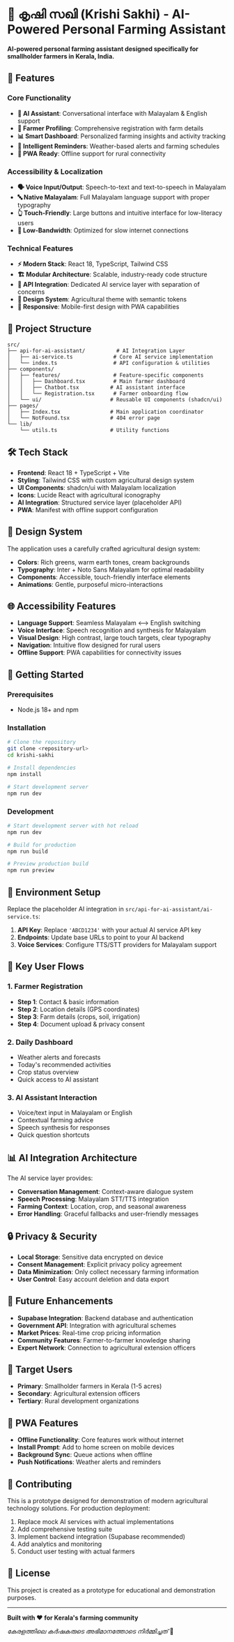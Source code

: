 # 🌾 കൃഷി സഖി (Krishi Sakhi) - AI-Powered Personal Farming Assistant

**AI-powered personal farming assistant designed specifically for smallholder farmers in Kerala, India.**

## 🚀 Features

### Core Functionality
- **🤖 AI Assistant**: Conversational interface with Malayalam & English support
- **👤 Farmer Profiling**: Comprehensive registration with farm details
- **📊 Smart Dashboard**: Personalized farming insights and activity tracking
- **🔔 Intelligent Reminders**: Weather-based alerts and farming schedules
- **📱 PWA Ready**: Offline support for rural connectivity

### Accessibility & Localization
- **🗣️ Voice Input/Output**: Speech-to-text and text-to-speech in Malayalam
- **🔤 Native Malayalam**: Full Malayalam language support with proper typography
- **👆 Touch-Friendly**: Large buttons and intuitive interface for low-literacy users
- **📶 Low-Bandwidth**: Optimized for slow internet connections

### Technical Features
- **⚡ Modern Stack**: React 18, TypeScript, Tailwind CSS
- **🏗️ Modular Architecture**: Scalable, industry-ready code structure
- **🔌 API Integration**: Dedicated AI service layer with separation of concerns
- **🎨 Design System**: Agricultural theme with semantic tokens
- **📱 Responsive**: Mobile-first design with PWA capabilities

## 📁 Project Structure

```
src/
├── api-for-ai-assistant/          # AI Integration Layer
│   ├── ai-service.ts             # Core AI service implementation
│   └── index.ts                  # API configuration & utilities
├── components/
│   ├── features/                 # Feature-specific components
│   │   ├── Dashboard.tsx         # Main farmer dashboard
│   │   ├── Chatbot.tsx          # AI assistant interface
│   │   └── Registration.tsx      # Farmer onboarding flow
│   └── ui/                      # Reusable UI components (shadcn/ui)
├── pages/
│   ├── Index.tsx                # Main application coordinator
│   └── NotFound.tsx             # 404 error page
└── lib/
    └── utils.ts                 # Utility functions
```

## 🛠️ Tech Stack

- **Frontend**: React 18 + TypeScript + Vite
- **Styling**: Tailwind CSS with custom agricultural design system
- **UI Components**: shadcn/ui with Malayalam localization
- **Icons**: Lucide React with agricultural iconography
- **AI Integration**: Structured service layer (placeholder API)
- **PWA**: Manifest with offline support configuration

## 🎨 Design System

The application uses a carefully crafted agricultural design system:

- **Colors**: Rich greens, warm earth tones, cream backgrounds
- **Typography**: Inter + Noto Sans Malayalam for optimal readability
- **Components**: Accessible, touch-friendly interface elements
- **Animations**: Gentle, purposeful micro-interactions

## 🌐 Accessibility Features

- **Language Support**: Seamless Malayalam ⟷ English switching
- **Voice Interface**: Speech recognition and synthesis for Malayalam
- **Visual Design**: High contrast, large touch targets, clear typography
- **Navigation**: Intuitive flow designed for rural users
- **Offline Support**: PWA capabilities for connectivity issues

## 🚀 Getting Started

### Prerequisites
- Node.js 18+ and npm

### Installation
```bash
# Clone the repository
git clone <repository-url>
cd krishi-sakhi

# Install dependencies
npm install

# Start development server
npm run dev
```

### Development
```bash
# Start development server with hot reload
npm run dev

# Build for production
npm run build

# Preview production build
npm run preview
```

## 🔑 Environment Setup

Replace the placeholder AI integration in `src/api-for-ai-assistant/ai-service.ts`:

1. **API Key**: Replace `'ABCD1234'` with your actual AI service API key
2. **Endpoints**: Update base URLs to point to your AI backend
3. **Voice Services**: Configure TTS/STT providers for Malayalam support

## 🎯 Key User Flows

### 1. Farmer Registration
- **Step 1**: Contact & basic information
- **Step 2**: Location details (GPS coordinates)
- **Step 3**: Farm details (crops, soil, irrigation)
- **Step 4**: Document upload & privacy consent

### 2. Daily Dashboard
- Weather alerts and forecasts
- Today's recommended activities
- Crop status overview
- Quick access to AI assistant

### 3. AI Assistant Interaction
- Voice/text input in Malayalam or English
- Contextual farming advice
- Speech synthesis for responses
- Quick question shortcuts

## 📊 AI Integration Architecture

The AI service layer provides:

- **Conversation Management**: Context-aware dialogue system
- **Speech Processing**: Malayalam STT/TTS integration
- **Farming Context**: Location, crop, and seasonal awareness
- **Error Handling**: Graceful fallbacks and user-friendly messages

## 🔒 Privacy & Security

- **Local Storage**: Sensitive data encrypted on device
- **Consent Management**: Explicit privacy policy agreement
- **Data Minimization**: Only collect necessary farming information
- **User Control**: Easy account deletion and data export

## 🌱 Future Enhancements

- **Supabase Integration**: Backend database and authentication
- **Government API**: Integration with agricultural schemes
- **Market Prices**: Real-time crop pricing information
- **Community Features**: Farmer-to-farmer knowledge sharing
- **Expert Network**: Connection to agricultural extension officers

## 👥 Target Users

- **Primary**: Smallholder farmers in Kerala (1-5 acres)
- **Secondary**: Agricultural extension officers
- **Tertiary**: Rural development organizations

## 📱 PWA Features

- **Offline Functionality**: Core features work without internet
- **Install Prompt**: Add to home screen on mobile devices
- **Background Sync**: Queue actions when offline
- **Push Notifications**: Weather alerts and reminders

## 🤝 Contributing

This is a prototype designed for demonstration of modern agricultural technology solutions. For production deployment:

1. Replace mock AI services with actual implementations
2. Add comprehensive testing suite
3. Implement backend integration (Supabase recommended)
4. Add analytics and monitoring
5. Conduct user testing with actual farmers

## 📜 License

This project is created as a prototype for educational and demonstration purposes.

---

**Built with ❤️ for Kerala's farming community**

*കേരളത്തിലെ കർഷകരുടെ അഭിമാനത്തോടെ നിർമ്മിച്ചത്* 🌾